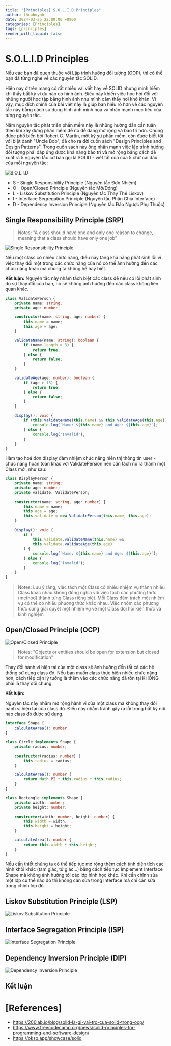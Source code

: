 ```yaml
---
title: "[Principles] S.O.L.I.D Principles"
author: thuohuynh
date: 2024-03-25 22:00:00 +0900
categories: [Principles]
tags: [principles]
render_with_liquid: false
---
```


# S.O.L.I.D Principles

Nếu các bạn đã quen thuộc với Lập trình hướng đối tượng (OOP), thì có thể bạn đã từng nghe về các nguyên tắc SOLID.

Hiện nay ở trên mang có rất nhiều vài viết hay về SOLID nhưng mình hiếm khi thấy bất kỳ ví dụ nào có hình ảnh. Điều này khiến việc học hỏi đối với những người học tập bằng hình ảnh như mình cảm thấy hơi khó khăn.
Vì vậy, mục đích chính của bài viết này là giúp bạn hiểu rõ hơn về các nguyên tắc này bằng cách sử dụng hình ảnh minh họa và nhấn mạnh mục tiêu của từng nguyên tắc. 

Năm nguyên tắc phát triển phần mềm này là những hướng dẫn cần tuân theo khi xây dựng phần mềm để nó dễ dàng mở rộng và bảo trì hơn. Chúng được phổ biến bởi Robert C. Martin, một kỹ sư phần mềm, còn được biết tới với biệt danh "Uncle Bob", đã cho ra đời cuốn sách "Design Principles and Design Patterns". Trong cuốn sách này ông nhấn mạnh việc lập trình hướng đối tượng phải đáp ứng được khả năng bảo trì và mở rộng bằng cách đề xuất ra 5 nguyên tắc cơ bản gọi là SOLID - viết tắt của của 5 chữ cái đầu của mỗi nguyên tắc:

![S.O.L.I.D](/assets/img/principles/solid/SOLID.png)

- S - Single Responsibility Principle (Nguyên tắc Đơn Nhiệm)
- O - Open/Closed Principle (Nguyên tắc Mở/Đóng)
- L - Liskov Substitution Principle (Nguyên tắc Thay Thế Liskov)
- I - Interface Segregation Principle (Nguyên tắc Phân Chia Interface)
- D - Dependency Inversion Principle (Nguyên tắc Đảo Ngược Phụ Thuộc)

## Single Responsibility Principle (SRP)

> Notes: "A class should have one and only one reason to change, meaning that a class should have only one job"

![Single Responsibility Principle](/assets/img/principles/solid/S.png)

Nếu một class có nhiều chức năng, điều này tăng khả năng phát sinh lỗi vì việc thay đổi một trong các chức năng của nó có thể ảnh hưởng đến các chức năng khác mà chúng ta không hề hay biết. 

**Kết luận:**
Nguyên tắc này nhằm tách biệt các class để nếu có lỗi phát sinh do sự thay đổi của bạn, nó sẽ không ảnh hưởng đến các class không liên quan khác.

```ts
class ValidatePerson {
    private name: string;
    private age: number;

    constructor(name: string, age: number) {
        this.name = name;
        this.age = age;
    }

    validateName(name: string): boolean {
        if (name.length > 3) {
            return true;
        } else {
            return false;
        }
    }

    validateAge(age: number): boolean {
        if (age > 18) {
            return true;
        } else {
            return false;
        }
    }

    display(): void {
        if (this.ValidateName(this.name) && this.ValidateAge(this.age)) {
            console.log(`Name: ${this.name} and Age: ${this.age}`);
        } else {
            console.log('Invalid');
        }
    }
}
```

Hàm tạo hoá đơn display đảm nhiệm chức năng hiển thị thông tin user - chức năng hoàn toàn khác với ValidatePersion nên cần tách nó ra thành một Class mới, như sau:

```ts
class DisplayPerson {
    private name: string;
    private age: number;
    private validate: ValidatePerson;

    constructor(name: string, age: number) {
        this.name = name;
        this.age = age;
        this.validate = new ValidatePerson(this.name, this.age);
    }

    Display(): void {
        if (
            this.validate.validateName(this.name) &&
            this.validate.validateAge(this.age)
        ) {
            console.log(`Name: ${this.name} and Age: ${this.age}`);
        } else {
            console.log('Invalid');
        }
    }
}

```

> Notes:
Lưu ý rằng, việc tách một Class có nhiều nhiệm vụ thành nhiều Class khác nhau không đồng nghĩa với việc tách các phương thức (method) thành từng Class riêng biệt. Mỗi Class đảm trách một nhiệm vụ có thể có nhiều phương thức khác nhau. Việc nhóm các phương thức cùng giải quyết một nhiệm vụ về một Class đòi hỏi kiến thức và kinh nghiệm

## Open/Closed Principle (OCP)

![Open/Closed Principle](/assets/img/principles/solid/O.png)

> Notes: "Objects or entities should be open for extension but closed for modification"

Thay đổi hành vi hiện tại của một class sẽ ảnh hưởng đến tất cả các hệ thống sử dụng class đó.
Nếu bạn muốn class thực hiện nhiều chức năng hơn, cách tiếp cận lý tưởng là thêm vào các chức năng đã tồn tại KHÔNG phải là thay đổi chúng.

**Kết luận:**

Nguyên tắc này nhằm mở rộng hành vi của một class mà không thay đổi hành vi hiện tại của class đó. Điều này nhằm tránh gây ra lỗi trong bất kỳ nơi nào class đó được sử dụng.

```ts
interface Shape {
    calculateArea(): number;
}

class Circle implements Shape {
    private radius: number;

    constructor(radius: number) {
        this.radius = radius;
    }

    calculateArea(): number {
        return Math.PI * this.radius * this.radius;
    }
}

class Rectangle implements Shape {
    private width: number;
    private height: number;

    constructor(width: number, height: number) {
        this.width = width;
        this.height = height;
    }

    calculateArea(): number {
        return this.width * this.height;
    }
}
```

Nếu cần thiết chúng ta có thể tiếp tục mở rộng thêm cách tính diện tích các hình khối khác (tam giác, tứ giác...) bằng cách tiếp tục Implement Interface Shape mà không ảnh hưởng tới các lớp hình học khác. Khi cần chỉnh sửa một lớp cụ thể nào đó thì không cần sửa trong Interface mà chỉ cần sửa trong chính lớp đó.

## Liskov Substitution Principle (LSP)

![Liskov Substitution Principle](/assets/img/principles/solid/L.png)

## Interface Segregation Principle (ISP)

![Interface Segregation Principle](/assets/img/principles/solid/I.png)

## Dependency Inversion Principle (DIP)

![Dependency Inversion Principle](/assets/img/principles/solid/D.png)

## Kết luận

# [References]

- <https://200lab.io/blog/solid-la-gi-vai-tro-cua-solid-trong-oop/>
- <https://www.freecodecamp.org/news/solid-principles-for-programming-and-software-design/>
- <https://okso.app/showcase/solid>